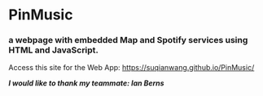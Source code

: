 # PinMusic
### a webpage with embedded Map and Spotify services using HTML and JavaScript.

Access this site for the Web App: https://suqianwang.github.io/PinMusic/

***I would like to thank my teammate: Ian Berns***

